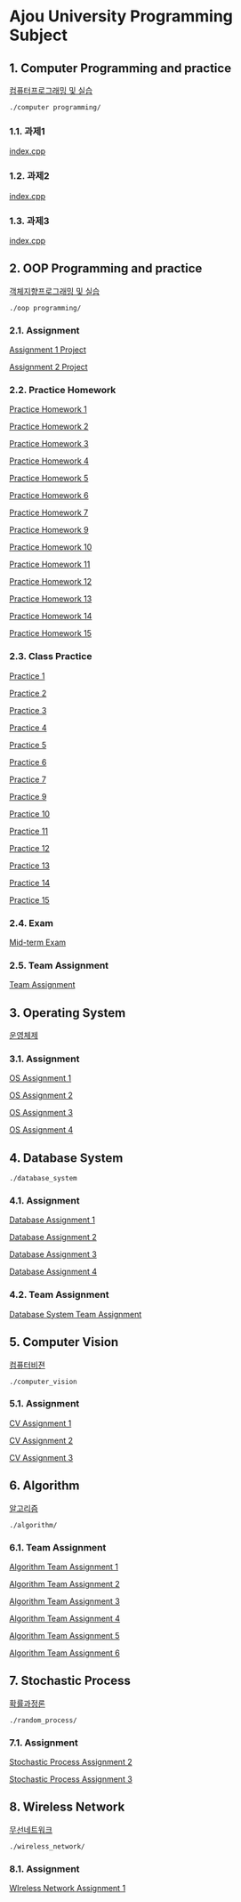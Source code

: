 # Ajou University Programming Subject

## 1. Computer Programming and practice

[컴퓨터프로그래밍 및 실습](./computer%20programming/)

    ./computer programming/

### 1.1. 과제1

[index.cpp](./computer%20programming/hw1/hw1/index.cpp)

### 1.2. 과제2

[index.cpp](./computer%20programming/hw2/hw2/index.cpp)

### 1.3. 과제3

[index.cpp](./computer%20programming/hw3/hw3/index.cpp)

## 2. OOP Programming and practice

[객체지향프로그래밍 및 실습](./oop%20programming/)

    ./oop programming/

### 2.1. Assignment

[Assignment 1 Project](oop%20programming/assment1/)

[Assignment 2 Project](oop%20programming/assment2/)

### 2.2. Practice Homework

[Practice Homework 1](./oop%20programming/hw1/)

[Practice Homework 2](./oop%20programming/hw1/)

[Practice Homework 3](./oop%20programming/hw3/)

[Practice Homework 4](./oop%20programming/hw4/)

[Practice Homework 5](./oop%20programming/hw5/)

[Practice Homework 6](./oop%20programming/hw06/)

[Practice Homework 7](./oop%20programming/hw7/)

[Practice Homework 9](./oop%20programming/hw9/)

[Practice Homework 10](./oop%20programming/hw10/)

[Practice Homework 11](./oop%20programming/hw11/)

[Practice Homework 12](./oop%20programming/hw12/)

[Practice Homework 13](./oop%20programming/hw13/)

[Practice Homework 14](./oop%20programming/hw14/)

[Practice Homework 15](./oop%20programming/hw15/)

### 2.3. Class Practice

[Practice 1](./oop%20programming/practice_week2/)

[Practice 2](./oop%20programming/practice_week3/)

[Practice 3](./oop%20programming/practice_week4/)

[Practice 4](./oop%20programming/practice_week5/)

[Practice 5](./oop%20programming/practice_week6/)

[Practice 6](./oop%20programming/practice_week7/)

[Practice 7](./oop%20programming/practice_week8/)

[Practice 9](./oop%20programming/practice_week9/)

[Practice 10](./oop%20programming/practice_week10/)

[Practice 11](./oop%20programming/practice_week11/)

[Practice 12](./oop%20programming/practice_week12/)

[Practice 13](./oop%20programming/practice_week13/)

[Practice 14](./oop%20programming/practice_week14/)

[Practice 15](./oop%20programming/practice_week15/)

### 2.4. Exam

[Mid-term Exam](oop%20programming/201921166_정의철_exam/)

### 2.5. Team Assignment

[Team Assignment](https://github.com/lani009/atmAssignment/)

## 3. Operating System

[운영체제](./operating_system/)

### 3.1. Assignment

[OS Assignment 1](./operating_system/hw1/)

[OS Assignment 2](./operating_system/hw2/)

[OS Assignment 3](./operating_system/hw3/)

[OS Assignment 4](./operating_system/hw4/)

## 4. Database System

    ./database_system

### 4.1. Assignment

[Database Assignment 1](./database_system/assignment1/)

[Database Assignment 2](./database_system/assignment2/)

[Database Assignment 3](./database_system/assignment3/)

[Database Assignment 4](./database_system/assignment4/)

### 4.2. Team Assignment

[Database System Team Assignment](https://github.com/pengm2ng/AJOU_DATABASE_JMT)

## 5. Computer Vision

[컴퓨터비젼](./computer_vision/)

    ./computer_vision

### 5.1. Assignment

[CV Assignment 1](./computer_vision/assignments/assignment1/)

[CV Assignment 2](./computer_vision/assignments/assignment2/)

[CV Assignment 3](./computer_vision/assignments/assignment3/)

## 6. Algorithm

[알고리즘](./algorithm/)

    ./algorithm/

### 6.1. Team Assignment

[Algorithm Team Assignment 1](./algorithm/assignment_final_pdf/assignment_1.pdf)

[Algorithm Team Assignment 2](./algorithm/assignment_final_pdf/Assignment2_6.pdf)

[Algorithm Team Assignment 3](./algorithm/assignment_final_pdf/assignment3_6.pdf)

[Algorithm Team Assignment 4](./algorithm/assignment_final_pdf/assignment4_6.pdf)

[Algorithm Team Assignment 5](./algorithm/assignment_final_pdf/assignment5_6.pdf)

[Algorithm Team Assignment 6](./algorithm/assignment_final_pdf/assignment6_6.pdf)

## 7. Stochastic Process

[확률과정론](./random_process/)

    ./random_process/

### 7.1. Assignment

[Stochastic Process Assignment 2](./random_process/assignment2)

[Stochastic Process Assignment 3](./random_process/assignment3)

## 8. Wireless Network

[무선네트워크](./wireless_network/)

    ./wireless_network/

### 8.1. Assignment

[WIreless Network Assignment 1](./wireless_network/practice/week1/)

